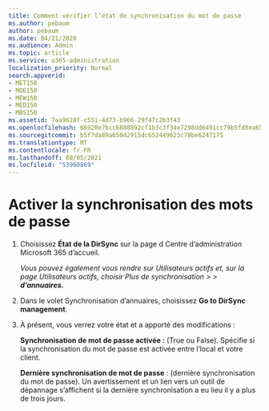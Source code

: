 ```yaml
---
title: Comment vérifier l’état de synchronisation du mot de passe
ms.author: pebaum
author: pebaum
ms.date: 04/21/2020
ms.audience: Admin
ms.topic: article
ms.service: o365-administration
localization_priority: Normal
search.appverid:
- MET150
- MOE150
- MEW150
- MED150
- MBS150
ms.assetid: 7aa9628f-c551-4d73-b966-29f47c2b3f43
ms.openlocfilehash: 66920e7bcc6880892cf1b3c3f34e7298dd6491cc79b5fd8ea6540ee10339f33e
ms.sourcegitcommit: b5f7da89a650d2915dc652449623c78be6247175
ms.translationtype: MT
ms.contentlocale: fr-FR
ms.lasthandoff: 08/05/2021
ms.locfileid: "53960869"
---
```

# <a name="enable-password-sync"></a>Activer la synchronisation des mots de passe

1.  Choisissez **État de la DirSync** sur la page d Centre d’administration Microsoft 365 d’accueil. 
    
     *Vous pouvez également vous  rendre sur Utilisateurs actifs et, sur la page Utilisateurs actifs, choisir Plus de synchronisation \>   \> **d’annuaires.*** 
    
2. Dans le volet Synchronisation d’annuaires, choisissez **Go to DirSync management**. 
    
3. À présent, vous verrez votre état et a apporté des modifications :
    
    **Synchronisation de mot de passe activée :** (True ou False). Spécifie si la synchronisation du mot de passe est activée entre l’local et votre client. 
    
    **Dernière synchronisation de mot de passe** : (dernière synchronisation du mot de passe). Un avertissement et un lien vers un outil de dépannage s’affichent si la dernière synchronisation a eu lieu il y a plus de trois jours. 
    


